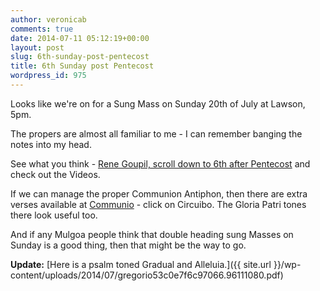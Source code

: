 ```yaml
---
author: veronicab
comments: true
date: 2014-07-11 05:12:19+00:00
layout: post
slug: 6th-sunday-post-pentecost
title: 6th Sunday post Pentecost
wordpress_id: 975
---
```


Looks like we're on for a Sung Mass on Sunday 20th of July at Lawson, 5pm.

The propers are almost all familiar to me - I can remember banging the notes into my head.

See what you think - [Rene Goupil, scroll down to 6th after Pentecost](http://www.ccwatershed.org/goupil) and check out the Videos.

If we can manage the proper Communion Antiphon, then there are extra verses available at [Communio](http://musicasacra.com/communio/) - click on Circuibo.  The Gloria Patri tones there look useful too.

And if any Mulgoa people think that double heading sung Masses on Sunday is a good thing, then that might be the way to go.

**Update:** [Here is a psalm toned Gradual and Alleluia.]({{ site.url }}/wp-content/uploads/2014/07/gregorio53c0e7f6c97066.96111080.pdf)
